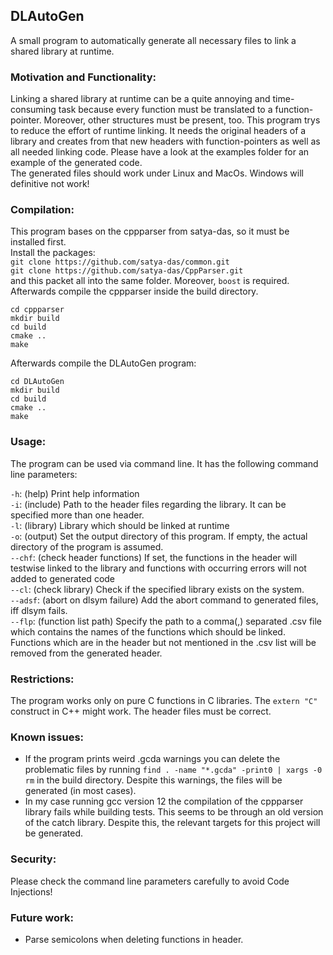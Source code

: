 ## DLAutoGen

A small program to automatically generate all necessary files to link a shared library at runtime.

### Motivation and Functionality:

Linking a shared library at runtime can be a quite annoying and time-consuming task because every
function must be translated to a function-pointer. Moreover, other structures must be present, too.
This program trys to reduce the effort of runtime linking. It needs the original headers of a library
and creates from that new headers with function-pointers as well as all needed linking code. Please have a look
at the examples folder for an example of the generated code. \
The generated files should work under Linux and MacOs.
Windows will definitive not work!

### Compilation:

This program bases on the cppparser from satya-das, so it must be installed first.
\
Install the packages: \
`git clone https://github.com/satya-das/common.git` \
`git clone https://github.com/satya-das/CppParser.git` \
and this packet all into the same folder.
Moreover, `boost` is required.\
Afterwards compile the cppparser inside the build directory.

```
cd cppparser
mkdir build
cd build
cmake ..
make
```

Afterwards compile the DLAutoGen program:

```
cd DLAutoGen
mkdir build
cd build
cmake ..
make
```

### Usage:

The program can be used via command line. It has the following command line parameters:

`-h`: (help) Print help information \
`-i`: (include) Path to the header files regarding the library. It can be specified more than one header. \
`-l`: (library) Library which should be linked at runtime \
`-o`: (output) Set the output directory of this program. If empty, the actual directory of the program is assumed. \
`--chf`: (check header functions) If set, the functions in the header will testwise linked to the library and functions
with occurring errors will not added to generated code \
`--cl`: (check library) Check if the specified library exists on the system. \
`--adsf`: (abort on dlsym failure) Add the abort command to generated files, iff dlsym fails. \
`--flp`: (function list path) Specify the path to a comma(,) separated .csv file which contains the names of the
functions which should be linked.
Functions which are in the header but not mentioned in the .csv list will be removed from the generated header.

### Restrictions:

The program works only on pure C functions in C libraries. The `extern "C"` construct in C++ might work. The header
files must be correct.

### Known issues:

- If the program prints weird .gcda warnings you can delete the problematic files by
  running `find . -name "*.gcda" -print0 | xargs -0 rm`
  in the build directory. Despite this warnings, the files will be generated (in most cases).
- In my case running gcc version 12 the compilation of the cppparser library fails while building tests. This seems to
  be through an old
  version of the catch library. Despite this, the relevant targets for this project will be generated.

### Security:

Please check the command line parameters carefully to avoid Code Injections!

### Future work:

- Parse semicolons when deleting functions in header.


